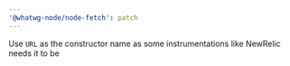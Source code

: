 ```yaml
---
'@whatwg-node/node-fetch': patch
---
```


Use `URL` as the constructor name as some instrumentations like NewRelic needs it to be

